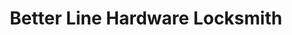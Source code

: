 ---
title: "Better Line Hardware Locksmith"
url: /sunnyside/better-line-hardware-locksmith/
shop: Baumarkt
---